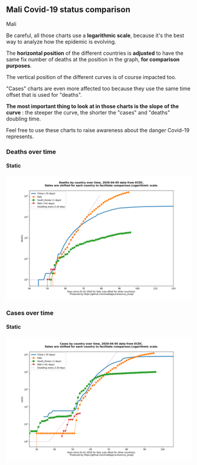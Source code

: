 ## Mali Covid-19 status comparison 

Mali



Be careful, all those charts use a **logarithmic scale**, because it's the best way to analyze how the epidemic is evolving.
 
The **horizontal position** of the different countries is **adjusted** to have the same fix number of deaths at the position in the graph, **for comparison purposes**.

The vertical position of the different curves is of course impacted too.

"Cases" charts are even more affected too because they use the same time offset that is used for "deaths".

**The most important thing to look at in those charts is the slope of the curve** : the steeper the curve, the shorter the "cases" and "deaths" doubling time.

Feel free to use these charts to raise awareness about the danger Covid-19 represents. 


 
### Deaths over time
 
#### Static
![Mali covid-19 deaths static chart](https://raw.githubusercontent.com/madlag/coronavirus_study/master/notebooks/graphs/2020-04-05/countries/Mali/2020-04-05_Mali_deaths.png "Mali covid-19 deaths static chart")   

 
### Cases over time
 
#### Static
![Mali covid-19 cases static chart](https://raw.githubusercontent.com/madlag/coronavirus_study/master/notebooks/graphs/2020-04-05/countries/Mali/2020-04-05_Mali_cases.png "Mali covid-19 cases static chart")   

